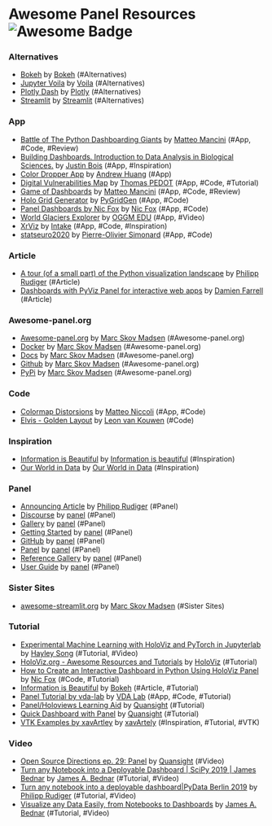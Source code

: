# Awesome Panel Resources ![Awesome Badge](https://cdn.rawgit.com/sindresorhus/awesome/d7305f38d29fed78fa85652e3a63e154dd8e8829/media/badge.svg)

### Alternatives

- [Bokeh](https://bokeh.pydata.org/en/latest/index.html) by [Bokeh](https://docs.bokeh.org/en/latest/ ) (#Alternatives)
- [Jupyter Voila](https://blog.jupyter.org/and-voil%C3%A0-f6a2c08a4a93) by [Voila](https://github.com/voila-dashboards) (#Alternatives)
- [Plotly Dash](https://plot.ly/dash/) by [Plotly](https://plot.ly/) (#Alternatives)
- [Streamlit](https://streamlit.io) by [Streamlit](https://streamlit.io/) (#Alternatives)

### App

- [Battle of The Python Dashboarding Giants](https://medium.datadriveninvestor.com/streamlit-vs-dash-vs-voil%C3%A0-vs-panel-battle-of-the-python-dashboarding-giants-177c40b9ea57) by [Matteo Mancini](https://neurosnippets.com/) (#App, #Code, #Review)
- [Building Dashboards. Introduction to Data Analysis in Biological Sciences.](https://xavartley.github.io/#panel/vtk_examples/Gallery_VTK.html) by [Justin Bois](http://bois.caltech.edu/) (#App, #Inspiration)
- [Color Dropper App](http://colordropper.herokuapp.com/colordropper) by [Andrew Huang](https://twitter.com/iateandrew1) (#App)
- [Digital Vulnerabilities Map](https://discourse.holoviz.org/t/a-map-to-help-local-policies-to-detect-digital-vulnerabilities/1580) by [Thomas PEDOT](https://github.com/slamer59) (#App, #Code, #Tutorial)
- [Game of Dashboards](https://neurosnippets.com/posts/game-of-dashboards-2/#post) by [Matteo Mancini](https://neurosnippets.com/) (#App, #Code, #Review)
- [Holo Grid Generator](https://github.com/pygridgen/holo-gridgen) by [PyGridGen](https://github.com/pygridgen) (#App, #Code)
- [Panel Dashboards by Nic Fox](https://foxnic.github.io/projects.html) by [Nic Fox](https://dev.to/nicfoxds) (#App, #Code)
- [World Glaciers Explorer](https://edu.oggm.org/en/latest/explorer.html) by [OGGM EDU](https://edu.oggm.org/en/latest/index.html) (#App, #Video)
- [XrViz](https://github.com/intake/xrviz) by [Intake](https://github.com/intake) (#App, #Code, #Inspiration)
- [statseuro2020](https://www.statseuro2020.com/) by [Pierre-Olivier Simonard](https://www.linkedin.com/in/pierreoliviersimonard/?originalSubdomain=fr) (#App, #Code)

### Article

- [A tour (of a small part) of the Python visualization landscape](https://indico.cern.ch/event/833895/contributions/3577846/attachments/1928191/3205023/PyHEP2019_slides.pdf) by [Philipp Rudiger](http://philippjfr.com/) (#Article)
- [Dashboards with PyViz Panel for interactive web apps](https://dmnfarrell.github.io/bioinformatics/pyviz-panel) by [Damien Farrell](https://dmnfarrell.github.io/) (#Article)

### Awesome-panel.org

- [Awesome-panel.org](https://awesome-panel.org) by [Marc Skov Madsen](https://datamodelsanalytics.com) (#Awesome-panel.org)
- [Docker](https://hub.docker.com/r/marcskovmadsen/awesome-panel) by [Marc Skov Madsen](https://datamodelsanalytics.com) (#Awesome-panel.org)
- [Docs](https://awesome-panel.readthedocs.io/en/latest/) by [Marc Skov Madsen](https://datamodelsanalytics.com) (#Awesome-panel.org)
- [Github](https://github.com/marcskovmadsen/awesome-panel) by [Marc Skov Madsen](https://datamodelsanalytics.com) (#Awesome-panel.org)
- [PyPi](https://pypi.org/project/awesome-panel/) by [Marc Skov Madsen](https://datamodelsanalytics.com) (#Awesome-panel.org)

### Code

- [Colormap Distorsions](https://github.com/mycarta/Colormap-distorsions-Panel-app) by [Matteo Niccoli](https://twitter.com/My_Carta) (#App, #Code)
- [Elvis - Golden Layout](https://github.com/LeonvanKouwen/elvis) by [Leon van Kouwen](https://github.com/LeonvanKouwen) (#Code)

### Inspiration

- [Information is Beautiful](https://informationisbeautiful.net/) by [Information is beautiful](https://informationisbeautiful.net/) (#Inspiration)
- [Our World in Data](https://ourworldindata.org/) by [Our World in Data](https://ourworldindata.org/) (#Inspiration)

### Panel

- [Announcing Article](https://medium.com/@philipp.jfr/panel-announcement-2107c2b15f52) by [Philipp Rudiger](http://philippjfr.com/) (#Panel)
- [Discourse](https://discourse.holoviz.org/c/panel) by [panel](https://panel.pyviz.org/) (#Panel)
- [Gallery](https://panel.pyviz.org/gallery/index.html) by [panel](https://panel.pyviz.org/) (#Panel)
- [Getting Started](https://panel.pyviz.org/getting_started/index.html) by [panel](https://panel.pyviz.org/) (#Panel)
- [GitHub](https://github.com/holoviz/panel) by [panel](https://panel.pyviz.org/) (#Panel)
- [Panel](https://panel.pyviz.org/) by [panel](https://panel.pyviz.org/) (#Panel)
- [Reference Gallery](https://panel.pyviz.org/reference/index.html) by [panel](https://panel.pyviz.org/) (#Panel)
- [User Guide](https://panel.pyviz.org/user_guide/index.html) by [panel](https://panel.pyviz.org/) (#Panel)

### Sister Sites

- [awesome-streamlit.org](https://awesome-streamlit.org) by [Marc Skov Madsen](https://datamodelsanalytics.com) (#Sister Sites)

### Tutorial

- [Experimental Machine Learning with HoloViz and PyTorch in Jupyterlab ](https://pyvideo.org/pydata-la-2019/experimental-machine-learning-with-holoviz-and-pytorch-in-jupyterlab.html) by [Hayley Song](http://holoviz.org/) (#Tutorial, #Video)
- [HoloViz.org - Awesome Resources and Tutorials](http://holoviz.org/index.html) by [HoloViz](http://holoviz.org/) (#Tutorial)
- [How to Create an Interactive Dashboard in Python Using HoloViz Panel](https://dev.to/nicfoxds/how-to-create-an-interactive-dashboard-in-python-using-holoviz-panel-5bhp) by [Nic Fox](https://dev.to/nicfoxds) (#Code, #Tutorial)
- [Information is Beautiful](https://towardsdatascience.com/how-to-build-a-time-series-dashboard-in-python-with-panel-altair-and-a-jupyter-notebook-c0ed40f02289) by [Bokeh](https://bendoesdata.github.io/) (#Article, #Tutorial)
- [Panel Tutorial by vda-lab](https://vda-lab.github.io/visualisation-tutorial/holoviz-what-is-panel.html#) by [VDA Lab](http://vda-lab.github.io/) (#App, #Code, #Tutorial)
- [Panel/Holoviews Learning Aid](https://www.quansight.com/post/panel-holoviews-learning-aid) by [Quansight](https://www.quansight.com/) (#Tutorial)
- [Quick Dashboard with Panel](https://www.quansight.com/post/quick-dashboarding-with-panel) by [Quansight](https://www.quansight.com/) (#Tutorial)
- [VTK Examples by xavArtley](http://bebi103.caltech.edu.s3-website-us-east-1.amazonaws.com/2019a/content/recitations/recitation_05/dashboards.html) by [xavArtely](https://github.com/xavArtley) (#Inspiration, #Tutorial, #VTK)

### Video

- [Open Source Directions ep. 29: Panel](https://www.youtube.com/watch?v=hZOsxmM_wyg) by [Quansight](https://www.quansight.com/) (#Video)
- [Turn any Notebook into a Deployable Dashboard | SciPy 2019 | James Bednar](https://www.youtube.com/watch?v=L91rd1D6XTA&t=274s) by [James A. Bednar](https://github.com/jbednar) (#Tutorial, #Video)
- [Turn any notebook into a deployable dashboard|PyData Berlin 2019](https://www.youtube.com/watch?v=Ohr29FJjBi0&list=PLGVZCDnMOq0pNHTYo3i56zYU-Tdw5Uguw) by [Philipp Rudiger](http://philippjfr.com/) (#Tutorial, #Video)
- [Visualize any Data Easily, from Notebooks to Dashboards](https://www.youtube.com/watch?v=7deGS4IPAQ0&t=1326s) by [James A. Bednar](https://github.com/jbednar) (#Tutorial, #Video)